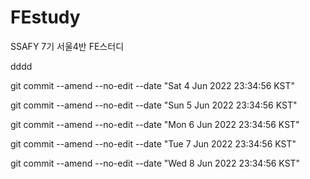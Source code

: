 # FEstudy
SSAFY 7기 서울4반 FE스터디

dddd

git commit --amend --no-edit --date "Sat 4 Jun 2022 23:34:56 KST"

git commit --amend --no-edit --date "Sun 5 Jun 2022 23:34:56 KST"

git commit --amend --no-edit --date "Mon 6 Jun 2022 23:34:56 KST"

git commit --amend --no-edit --date "Tue 7 Jun 2022 23:34:56 KST"

git commit --amend --no-edit --date "Wed 8 Jun 2022 23:34:56 KST"
